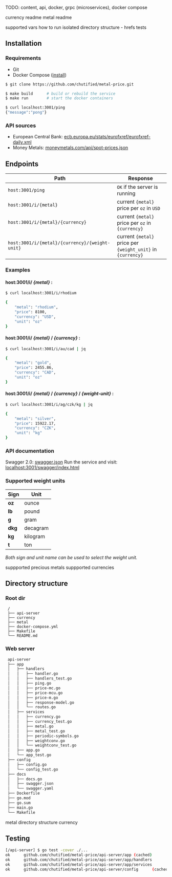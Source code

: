 TODO:
    content, api, docker, grpc (microservices), docker compose

currency readme
metal readme

supported vars
how to run isolated
directory structure - hrefs
tests

## Installation

### Requirements
- Git
- Docker Compose (<a href="https://docs.docker.com/compose/install/" target="_blank">install</a>)

```bash
$ git clone https://github.com/chutified/metal-price.git

$ make build      # build or rebuild the service
$ make run        # start the docker containers

$ curl localhost:3001/ping
{"message":"pong"}
```

### API sources
- European Central Bank: <a href="https://www.ecb.europa.eu/stats/eurofxref/eurofxref-daily.xml" target="_blank">ecb.europa.eu/stats/eurofxref/eurofxref-daily.xml</a>
- Money Metals: <a href="https://www.moneymetals.com/api/spot-prices.json" target="_blank">moneymetals.com/api/spot-prices.json</a>

## Endpoints
| **Path** | **Response** |
|----------|------|
| `host:3001/ping`  | `OK` if the server is running |
| `host:3001/i/{metal}`  | current `{metal}` price per `oz` in `USD` |
| `host:3001/i/{metal}/{currency}`  | current `{metal}` price per `oz` in `{currency}` |
| `host:3001/i/{metal}/{currency}/{weight-unit}`  | current `{metal}` price per `{weight_unit}` in `{currency}` |

### Examples

#### host:3001/i/ *{metal}* :
```sh
$ curl localhost:3001/i/rhodium

{
    "metal": "rhodium",
    "price": 8100,
    "currency": "USD",
    "unit": "oz"
}
```


#### host:3001/i/ *{metal}* / *{currency}* :
```sh
$ curl localhost:3001/i/au/cad | jq

{
    "metal": "gold",
    "price": 2455.86,
    "currency": "CAD",
    "unit": "oz"
}
```


#### host:3001/i/ *{metal}* / *{currency}* / *{weight-unit}* :
```sh
$ curl localhost:3001/i/ag/czk/kg | jq

{
    "metal": "silver",
    "price": 15922.17,
    "currency": "CZK",
    "unit": "kg"
}
```  

### API documentation
Swagger 2.0: <a href="">swagger.json</a>
Run the service and visit: <a href="http://localhost:3001/swagger/index.html" target="_blank">localhost:3001/swagger/index.html</a>

### Supported weight units
| **Sign** | **Unit** |
|----------|----------|
| **oz**  | ounce |
| **lb**  | pound |
| **g**   | gram |
| **dkg** | decagram |
| **kg**  | kilogram |
| **t**   | ton |

*Both sign and unit name can be used to select the weight unit.*


suppported precious metals
suppported currencies





## Directory structure

### Root dir
```
 /
 ├── api-server
 ├── currency
 ├── metal
 ├── docker-compose.yml
 ├── Makefile
 └── README.md
```

### Web server
```bash
 api-server
 ├── app
 │   ├── handlers
 │   │   ├── handler.go
 │   │   ├── handlers_test.go
 │   │   ├── ping.go
 │   │   ├── price-mc.go
 │   │   ├── price-mcu.go
 │   │   ├── price-m.go
 │   │   ├── response-model.go
 │   │   └── routes.go
 │   ├── services
 │   │   ├── currency.go
 │   │   ├── currency_test.go
 │   │   ├── metal.go
 │   │   ├── metal_test.go
 │   │   ├── periodic-symbols.go
 │   │   ├── weightconv.go
 │   │   └── weightconv_test.go
 │   ├── app.go
 │   └── app_test.go
 ├── config
 │   ├── config.go
 │   └── config_test.go
 ├── docs
 │   ├── docs.go
 │   ├── swagger.json
 │   └── swagger.yaml
 ├── Dockerfile
 ├── go.mod
 ├── go.sum
 ├── main.go
 └── Makefile
```
metal directory structure
currency

## Testing

```bash
[/api-server] $ go test -cover ./...
ok      github.com/chutified/metal-price/api-server/app (cached)        coverage: 91.3% of statements
ok      github.com/chutified/metal-price/api-server/app/handlers        7.167s  coverage: 100.0% of statements
ok      github.com/chutified/metal-price/api-server/app/services        1.607s  coverage: 100.0% of statements
ok      github.com/chutified/metal-price/api-server/config      (cached)        coverage: 100.0% of statements
```
